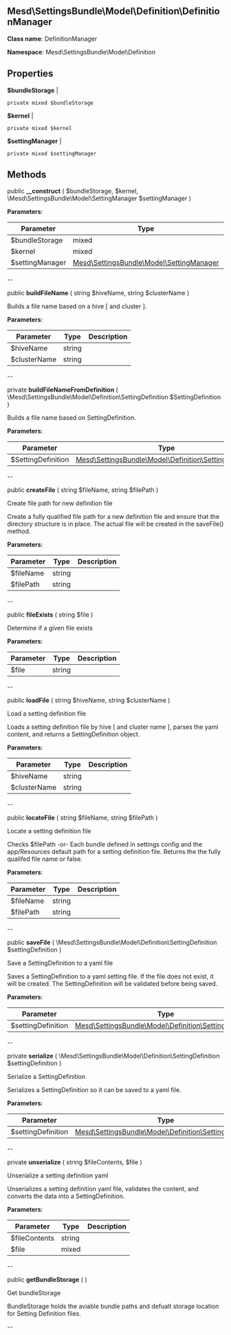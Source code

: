 Mesd\SettingsBundle\Model\Definition\DefinitionManager
---------------

    

    


**Class name**: DefinitionManager

**Namespace**: Mesd\SettingsBundle\Model\Definition









Properties
----------


**$bundleStorage**  |  



    private mixed $bundleStorage






**$kernel**  |  



    private mixed $kernel






**$settingManager**  |  



    private mixed $settingManager






Methods
-------


public **__construct** ( $bundleStorage, $kernel, \Mesd\SettingsBundle\Model\SettingManager $settingManager )











**Parameters**:

| Parameter | Type | Description |
|-----------|------|-------------|
| $bundleStorage | mixed |  |
| $kernel | mixed |  |
| $settingManager | [Mesd\SettingsBundle\Model\SettingManager](Mesd-SettingsBundle-Model-SettingManager.md) |  |

--

public **buildFileName** ( string $hiveName, string $clusterName )


Builds a file name based on a hive [ and cluster ].








**Parameters**:

| Parameter | Type | Description |
|-----------|------|-------------|
| $hiveName | string |  |
| $clusterName | string |  |

--

private **buildFileNameFromDefinition** ( \Mesd\SettingsBundle\Model\Definition\SettingDefinition $SettingDefinition )


Builds a file name based on SettingDefinition.








**Parameters**:

| Parameter | Type | Description |
|-----------|------|-------------|
| $SettingDefinition | [Mesd\SettingsBundle\Model\Definition\SettingDefinition](Mesd-SettingsBundle-Model-Definition-SettingDefinition.md) |  |

--

public **createFile** ( string $fileName, string $filePath )


Create file path for new definition file

Create a fully qualified file path for a new definition file
and ensure that the directory structure is in place. The actual
file will be created in the saveFile() method.






**Parameters**:

| Parameter | Type | Description |
|-----------|------|-------------|
| $fileName | string |  |
| $filePath | string |  |

--

public **fileExists** ( string $file )


Determine if a given file exists








**Parameters**:

| Parameter | Type | Description |
|-----------|------|-------------|
| $file | string |  |

--

public **loadFile** ( string $hiveName, string $clusterName )


Load a setting definition file

Loads a setting definition file by hive [ and cluster name ],
parses the yaml content, and returns a SettingDefinition object.






**Parameters**:

| Parameter | Type | Description |
|-----------|------|-------------|
| $hiveName | string |  |
| $clusterName | string |  |

--

public **locateFile** ( string $fileName, string $filePath )


Locate a setting definition file

Checks $filePath
  -or-
Each bundle defined in settings config and the app/Resources
default path for a setting definition file. Returns the the
fully qualifed file name or false.






**Parameters**:

| Parameter | Type | Description |
|-----------|------|-------------|
| $fileName | string |  |
| $filePath | string |  |

--

public **saveFile** ( \Mesd\SettingsBundle\Model\Definition\SettingDefinition $settingDefinition )


Save a SettingDefinition to a yaml file

Saves a SettingDefinition to a yaml setting file. If the file
does not exist, it will be created. The SettingDefinition
will be validated before being saved.






**Parameters**:

| Parameter | Type | Description |
|-----------|------|-------------|
| $settingDefinition | [Mesd\SettingsBundle\Model\Definition\SettingDefinition](Mesd-SettingsBundle-Model-Definition-SettingDefinition.md) |  |

--

private **serialize** ( \Mesd\SettingsBundle\Model\Definition\SettingDefinition $settingDefinition )


Serialize a SettingDefinition

Serializes a SettingDefinition so it can be saved to
a yaml file.






**Parameters**:

| Parameter | Type | Description |
|-----------|------|-------------|
| $settingDefinition | [Mesd\SettingsBundle\Model\Definition\SettingDefinition](Mesd-SettingsBundle-Model-Definition-SettingDefinition.md) |  |

--

private **unserialize** ( string $fileContents, $file )


Unserialize a setting definition yaml

Unserializes a setting definition yaml file, validates the
content, and converts the data into a SettingDefinition.






**Parameters**:

| Parameter | Type | Description |
|-----------|------|-------------|
| $fileContents | string |  |
| $file | mixed |  |

--

public **getBundleStorage** (  )


Get bundleStorage

BundleStorage holds the aviable bundle paths and defualt
storage location for Setting Definition files.






--
